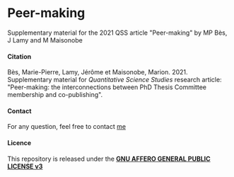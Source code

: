 # Peer-making
Supplementary material for the 2021 QSS article "Peer-making" by MP Bès, J Lamy and M Maisonobe

#### Citation
Bès, Marie-Pierre, Lamy, Jérôme et Maisonobe, Marion. 2021. Supplementary material for _Quantitative Science Studies_ research article: "Peer-making: the interconnections between PhD Thesis Committee membership and co-publishing".



#### Contact
For any question, feel free to contact [me](https://geographie-cites.cnrs.fr/membres/marion-maisonobe/) 

#### Licence
This repository is released under the <a href="LICENSE">**GNU AFFERO GENERAL PUBLIC LICENSE v3**</a>
